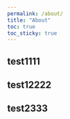 ```yaml
---
permalink: /about/
title: "About"
toc: true
toc_sticky: true
---
```

## test1111

## test12222

## test2333
